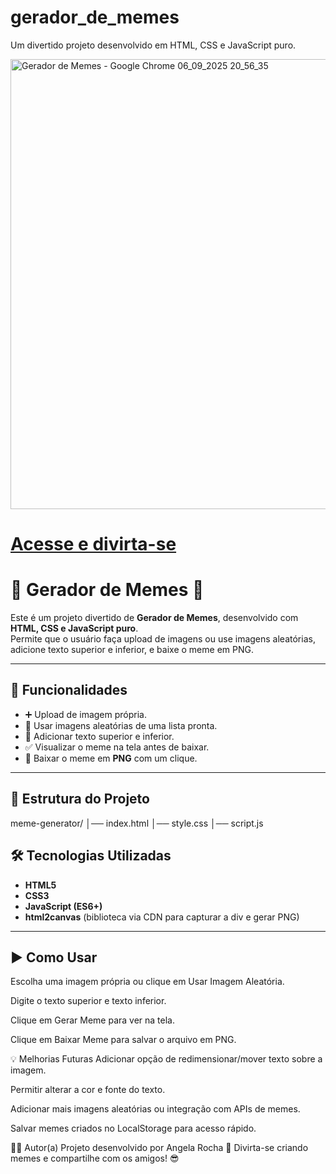 # gerador_de_memes
Um divertido projeto desenvolvido em HTML, CSS e JavaScript puro.

<img width="1024" height="720" alt="Gerador de Memes - Google Chrome 06_09_2025 20_56_35" src="https://github.com/user-attachments/assets/436def43-ce1c-4b87-9f11-fadef4b9665d" />

# [Acesse e divirta-se](https://angela-silva.github.io/gerador_de_memes/)


# 🤣 Gerador de Memes 🤣

Este é um projeto divertido de **Gerador de Memes**, desenvolvido com **HTML, CSS e JavaScript puro**.  
Permite que o usuário faça upload de imagens ou use imagens aleatórias, adicione texto superior e inferior, e baixe o meme em PNG.

---

## 🚀 Funcionalidades

- ➕ Upload de imagem própria.  
- 🎲 Usar imagens aleatórias de uma lista pronta.  
- 📝 Adicionar texto superior e inferior.  
- ✅ Visualizar o meme na tela antes de baixar.  
- 💾 Baixar o meme em **PNG** com um clique.  

---

## 📂 Estrutura do Projeto

meme-generator/
│── index.html
│── style.css
│── script.js

## 🛠️ Tecnologias Utilizadas

- **HTML5**  
- **CSS3**  
- **JavaScript (ES6+)**  
- **html2canvas** (biblioteca via CDN para capturar a div e gerar PNG)  

---

## ▶️ Como Usar

Escolha uma imagem própria ou clique em Usar Imagem Aleatória.

Digite o texto superior e texto inferior.

Clique em Gerar Meme para ver na tela.

Clique em Baixar Meme para salvar o arquivo em PNG.

💡 Melhorias Futuras
Adicionar opção de redimensionar/mover texto sobre a imagem.

Permitir alterar a cor e fonte do texto.

Adicionar mais imagens aleatórias ou integração com APIs de memes.

Salvar memes criados no LocalStorage para acesso rápido.

👩‍💻 Autor(a)
Projeto desenvolvido por Angela Rocha 🚀
Divirta-se criando memes e compartilhe com os amigos! 😎
